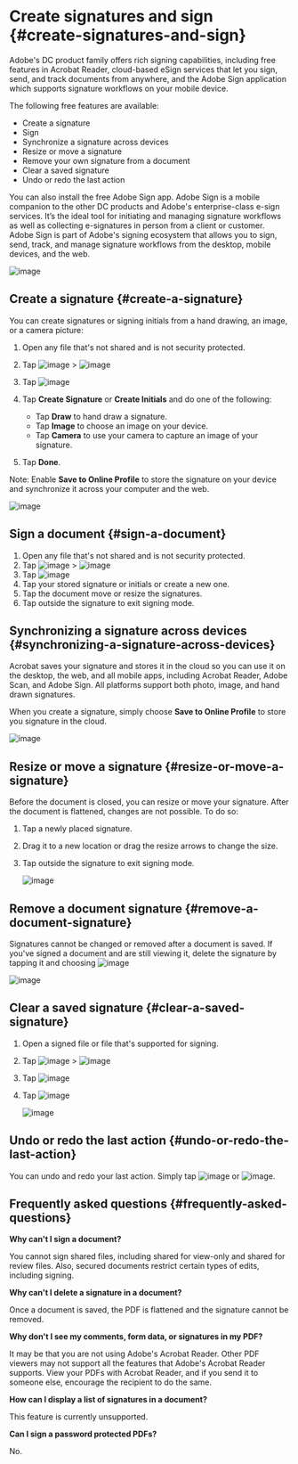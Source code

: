 

# Create signatures and sign {#create-signatures-and-sign}

Adobe's DC product family offers rich signing capabilities, including free features in Acrobat Reader, cloud-based eSign services that let you sign, send, and track documents from anywhere, and the Adobe Sign application which supports signature workflows on your mobile device.

The following free features are available:

* Create a signature
* Sign
* Synchronize a signature across devices
* Resize or move a signature
* Remove your own signature  from a document
* Clear a saved signature
* Undo or redo the last action

You can also install the free Adobe Sign app. Adobe Sign is a mobile companion to the other DC products and Adobe's enterprise-class e-sign services. It’s the ideal tool for initiating and managing signature workflows as well as collecting e-signatures in person from a client or customer. Adobe Sign is part of Adobe's signing ecosystem that allows you to sign, send, track, and manage signature workflows from the desktop, mobile devices, and the web.

![image](./images/signworkflow.png)

## Create a signature {#create-a-signature}

You can create signatures or signing initials from a hand drawing, an image, or a camera picture:

1. Open any file that's not shared and is not security protected. 
1. Tap  ![image](./images/editicon.png) > ![image](./images/fillsignicon.png)
1. Tap ![image](./images/signicon.png)
1. Tap **Create Signature** or **Create Initials** and do one of the following:

    * Tap **Draw** to hand draw a signature.
    * Tap **Image**  to choose an image on your device.
    * Tap **Camera** to use your camera to capture an image of your signature.
 
1. Tap **Done**.

Note: Enable **Save to Online Profile** to store the signature on your device and synchronize it across your computer and the web.

   ![image](./images/createsignature.png)

## Sign a document {#sign-a-document}

1. Open any file that's not shared and is not security protected. 
1. Tap  ![image](./images/editicon.png) > ![image](./images/fillsignicon.png)
1. Tap ![image](./images/signicon.png)
1. Tap your stored signature or initials or create a new one. 
1. Tap the document move or resize the signatures.
1. Tap outside the signature to exit signing mode. 

## Synchronizing a signature across devices {#synchronizing-a-signature-across-devices}

Acrobat saves your signature and stores it in the cloud so you can use it on the desktop, the web, and all mobile apps, including Acrobat Reader, Adobe Scan, and Adobe Sign. All platforms support both photo, image, and hand drawn signatures.

When you create a signature, simply choose **Save to Online Profile** to store you signature in the cloud.

   ![image](./images/savetoonlineprofile.png)

## Resize or move a signature {#resize-or-move-a-signature}

Before the document is closed, you can resize or move your signature. After the document is flattened, changes are not possible. To do so:

1. Tap a newly placed signature. 
1. Drag it to a new location or drag the resize arrows to change the size. 
1. Tap outside the signature to exit signing mode. 

   ![image](./images/resizesig.png)

## Remove a document signature {#remove-a-document-signature}

Signatures cannot be changed or removed after a document is saved. If you've signed a document and are still viewing it, delete the signature by tapping it and choosing ![image](./images/deleteicon.png)

   ![image](./images/removesig.png)

## Clear a saved signature {#clear-a-saved-signature}

1. Open a signed file or file that's supported for signing. 
1. Tap  ![image](./images/editicon.png) > ![image](./images/fillsignicon.png)
1. Tap ![image](./images/signicon.png)
1. Tap ![image](./images/clearsigicon.png)

   ![image](./images/deletesig.png)

## Undo or redo the last action {#undo-or-redo-the-last-action}

You can undo and redo your last action. Simply tap ![image](./images/undoicon.png) or ![image](./images/redoicon.png).

## Frequently asked questions {#frequently-asked-questions}

**Why can't I sign a document?**

You cannot sign shared files, including shared for view-only and shared for review files. Also, secured documents restrict certain types of edits, including signing.

**Why can't I delete a signature in a document?**

Once a document is saved, the PDF is flattened and the signature cannot be removed.

**Why don't I see my comments, form data, or signatures in my PDF?**

It may be that you are not using Adobe's Acrobat Reader. Other PDF viewers may not support all the features that Adobe's Acrobat Reader supports. View your PDFs with Acrobat Reader, and if you send it to someone else, encourage the recipient to do the same.

**How can I display a list of signatures in a document?**

This feature is currently unsupported.

**Can I sign a password protected PDFs?**

No.